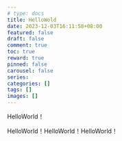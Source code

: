 ```yaml
---
# type: docs 
title: HelloWold
date: 2023-12-03T16:11:58+08:00
featured: false
draft: false
comment: true
toc: true
reward: true
pinned: false
carousel: false
series:
categories: []
tags: []
images: []
---
```


HelloWorld！

<!--more-->

HelloWorld！HelloWorld！HelloWorld！
